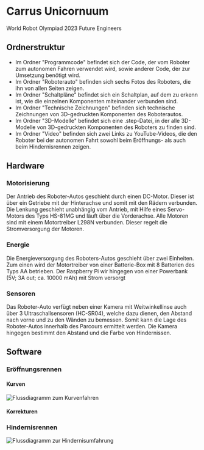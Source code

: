 # Carrus Unicornuum
World Robot Olympiad 2023 Future Engineers

## Ordnerstruktur
- Im Ordner "Programmcode" befindet sich der Code, der vom Roboter zum autonomen Fahren verwendet wird, sowie anderer Code, der zur Umsetzung benötigt wird.
- Im Ordner "Roboterauto" befinden sich sechs Fotos des Roboters, die ihn von allen Seiten zeigen.
- Im Ordner "Schaltpläne" befindet sich ein Schaltplan, auf dem zu erkenn ist, wie die einzelnen Komponenten miteinander verbunden sind.
- Im Ordner "Technische Zeichnungen" befinden sich technische Zeichnungen von 3D-gedruckten Komponenten des Roboterautos.
- Im Ordner "3D-Modelle" befindet sich eine .step-Datei, in der alle 3D-Modelle von 3D-gedruckten Komponenten des Roboters zu finden sind.
- Im Ordner "Video" befinden sich zwei Links zu YouTube-Videos, die den Roboter bei der autonomen Fahrt sowohl beim Eröffnungs- als auch beim Hindernisrennen zeigen.

## Hardware
### Motorisierung
Der Antrieb des Roboter-Autos geschieht durch einen DC-Motor. Dieser ist über ein Getriebe mit der Hinterachse und somit mit den Rädern verbunden. Die Lenkung geschieht unabhängig vom Antrieb, mit Hilfe eines Servo-Motors des Typs HS-81MG und läuft über die Vorderachse. Alle Motoren sind mit einem Motortreiber L298N verbunden. Dieser regelt die Stromversorgung der Motoren.

### Energie
Die Energieversorgung des Roboters-Autos geschieht über zwei Einheiten. Zum einen wird der Motortreiber von einer Batterie-Box mit 8 Batterien des Typs AA betrieben. Der Raspberry Pi wir hingegen von einer Powerbank (5V; 3A out; ca. 10000 mAh) mit Strom versorgt

### Sensoren
Das Roboter-Auto verfügt neben einer Kamera  mit Weitwinkellinse
 auch über 3 Ultraschallsensoren (HC-SR04), welche dazu dienen, den Abstand nach vorne und zu den Wänden zu bemessen. Somit kann die Lage des Roboter-Autos innerhalb des Parcours ermittelt werden. Die Kamera hingegen bestimmt den Abstand und die Farbe von Hindernissen.  


## Software
### Eröffnungsrennen
#### Kurven
![Flussdiagramm zum Kurvenfahren](https://user-images.githubusercontent.com/128396963/236560181-bcf6c7e0-176b-4ac8-8dcf-6b0db0ab8153.jpeg)

#### Korrekturen

### Hindernisrennen
![Flussdiagramm zur Hindernisumfahrung](https://user-images.githubusercontent.com/128396963/236519192-251315be-2b41-4ad9-8319-2199691f5c98.jpeg)
